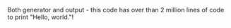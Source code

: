 Both generator and output - this code has over than 2 million lines of code to print "Hello, world."!
